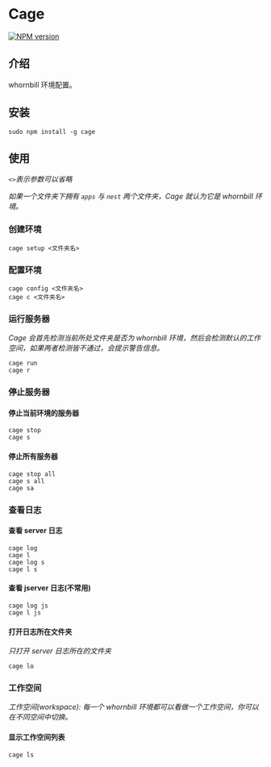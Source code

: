 # Cage

[![NPM version](https://img.shields.io/npm/v/cage.svg?style=flat)](https://www.npmjs.com/package/cage)

## 介绍

whornbill 环境配置。

## 安装
    sudo npm install -g cage

## 使用
*`<>`表示参数可以省略*

*如果一个文件夹下拥有 `apps` 与 `nest` 两个文件夹，Cage 就认为它是 whornbill 环境。*

### 创建环境
    cage setup <文件夹名>
    
### 配置环境
    cage config <文件夹名>
    cage c <文件夹名>
    
### 运行服务器
*Cage 会首先检测当前所处文件夹是否为 whornbill 环境，然后会检测默认的工作空间，如果两者检测皆不通过，会提示警告信息。*
    
    cage run
    cage r

### 停止服务器

#### 停止当前环境的服务器
    cage stop
    cage s

#### 停止所有服务器
    cage stop all
    cage s all
    cage sa

### 查看日志

#### 查看 server 日志
    cage log
    cage l
    cage log s
    cage l s
    
#### 查看 jserver 日志(不常用)
    cage log js
    cage l js
    
#### 打开日志所在文件夹
*只打开 server 日志所在的文件夹*

    cage lo
    
### 工作空间
*工作空间(workspace): 每一个 whornbill 环境都可以看做一个工作空间，你可以在不同空间中切换。*

#### 显示工作空间列表
    cage ls
